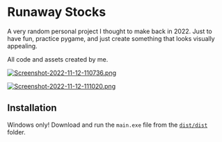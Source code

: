 # Runaway Stocks

A very random personal project I thought to make back in 2022. Just to have fun, practice pygame, and just create something that looks visually appealing.

All code and assets created by me.

[![Screenshot-2022-11-12-110736.png](https://i.postimg.cc/YStPpHT1/Screenshot-2022-11-12-110736.png)](https://postimg.cc/SntdrwSs)

[![Screenshot-2022-11-12-111020.png](https://i.postimg.cc/yxNgBkyw/Screenshot-2022-11-12-111020.png)](https://postimg.cc/jwGd4q9X)

## Installation

Windows only! Download and run the `main.exe` file from the [`dist/dist`](./dist/dist) folder.
